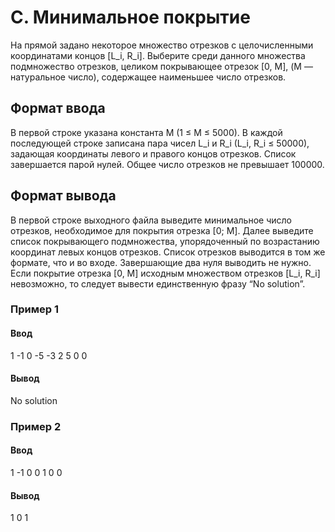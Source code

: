 # C. Минимальное покрытие

На прямой задано некоторое множество отрезков с целочисленными координатами концов [L_i, R_i]. Выберите среди данного множества подмножество отрезков, целиком покрывающее отрезок [0, M], (M — натуральное число), содержащее наименьшее число отрезков.

## Формат ввода

В первой строке указана константа M (1 ≤ M ≤ 5000). В каждой последующей строке записана пара чисел L_i и R_i (L_i, R_i ≤ 50000), задающая координаты левого и правого концов отрезков. Список завершается парой нулей. Общее число отрезков не превышает 100000.

## Формат вывода

В первой строке выходного файла выведите минимальное число отрезков, необходимое для покрытия отрезка [0; M]. Далее выведите список покрывающего подмножества, упорядоченный по возрастанию координат левых концов отрезков. Список отрезков выводится в том же формате, что и во входe. Завершающие два нуля выводить не нужно. Если покрытие отрезка [0, M] исходным множеством отрезков [L_i, R_i] невозможно, то следует вывести единственную фразу “No solution”.

### Пример 1

#### Ввод
1
-1 0
-5 -3
2 5
0 0

#### Вывод
No solution

### Пример 2

#### Ввод
1
-1 0
0 1
0 0

#### Вывод
1
0 1
